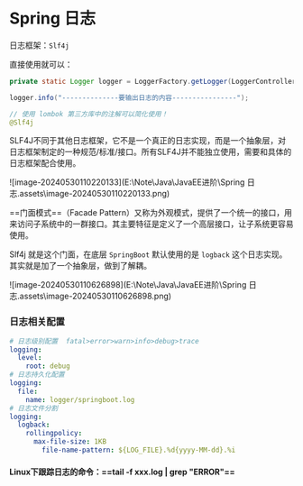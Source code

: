 # Spring 日志

日志框架：`Slf4j`

直接使用就可以：

```java
private static Logger logger = LoggerFactory.getLogger(LoggerController.class);

logger.info("--------------要输出日志的内容----------------");

// 使用 lombok 第三方库中的注解可以简化使用！
@Slf4j  
```

SLF4J不同于其他日志框架，它不是一个真正的日志实现，而是一个抽象层，对日志框架制定的一种规范/标准/接口。所有SLF4J并不能独立使用，需要和具体的日志框架配合使用。  

![image-20240530110220133](E:\Note\Java\JavaEE进阶\Spring 日志.assets\image-20240530110220133.png)

==门面模式==（Facade Pattern）又称为外观模式，提供了一个统一的接口，用来访问子系统中的一群接口。其主要特征是定义了一个高层接口，让子系统更容易使用。  

Slf4j 就是这个门面，在底层 `SpringBoot` 默认使用的是 `logback` 这个日志实现。其实就是加了一个抽象层，做到了解耦。

![image-20240530110626898](E:\Note\Java\JavaEE进阶\Spring 日志.assets\image-20240530110626898.png)

### 日志相关配置

```yaml
# 日志级别配置  fatal>error>warn>info>debug>trace
logging:
  level:
  	root: debug 
# 日志持久化配置
logging:
  file:
  	name: logger/springboot.log
# 日志文件分割	
logging:
  logback:
    rollingpolicy:
      max-file-size: 1KB
        file-name-pattern: ${LOG_FILE}.%d{yyyy-MM-dd}.%i	
```

#### Linux下跟踪日志的命令：==tail -f xxx.log | grep "ERROR"==

